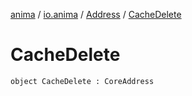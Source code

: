 [anima](../../index.md) / [io.anima](../index.md) / [Address](index.md) / [CacheDelete](./-cache-delete.md)

# CacheDelete

`object CacheDelete : CoreAddress`